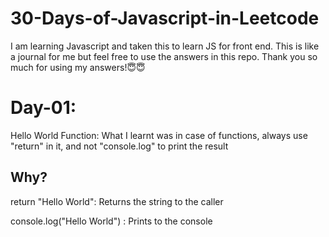 # 30-Days-of-Javascript-in-Leetcode
I am learning Javascript and taken this to learn JS for front end. This is like a journal for me but feel free to use the answers in this repo. Thank you so much for using my answers!😇😇

# Day-01:
Hello World Function:
What I learnt was in case of functions, always use "return" in it, and not "console.log" to print the result
## Why?
return "Hello World": 	Returns the string to the caller 

console.log("Hello World") : Prints to the console	

